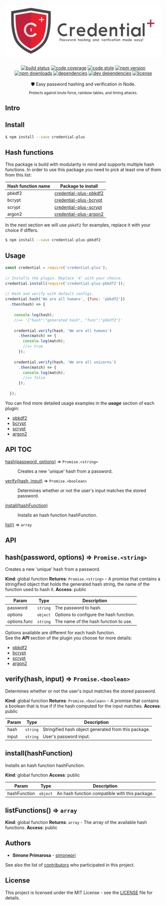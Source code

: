 <h1 align="center">
  <img src="./media/credential-plus.png" alt="credential-plus" />
</h1>
<div align="center">
  <a href="https://travis-ci.org/simonepri/credential-plus"> <img src="https://travis-ci.org/simonepri/credential-plus.svg?branch=master" alt="build status"></a>
  <a href="https://codecov.io/gh/simonepri/credential-plus"><img src="https://img.shields.io/codecov/c/github/simonepri/credential-plus/master.svg" alt="code coverage" /></a>
  <a href="https://github.com/sindresorhus/xo"><img src="https://img.shields.io/badge/code_style-XO-5ed9c7.svg" alt="code style" /></a>
  <a href="https://www.npmjs.com/package/credential-plus"><img src="https://img.shields.io/npm/v/credential-plus.svg" alt="npm version" /></a>
  <a href="https://www.npmjs.com/package/credential-plus"><img src="https://img.shields.io/npm/dm/credential-plus.svg" alt="npm downloads" /></a>
  <a href="https://david-dm.org/simonepri/credential-plus"><img src="https://david-dm.org/simonepri/credential-plus.svg" alt="dependencies" /></a>
  <a href="https://david-dm.org/simonepri/credential-plus#info=devDependencies"><img src="https://david-dm.org/simonepri/credential-plus/dev-status.svg" alt="dev dependencies" /></a>
  <a href="LICENSE"><img src="https://img.shields.io/github/license/simonepri/credential-plus-bcrypt.svg" alt="license" /></a>
</div>
<br />
<div align="center">
  🛡 Easy password hashing and verification in Node.
</div>
<div align="center">
  <sub>
    Protects against brute force, rainbow tables, and timing attacks.
  </sub>
</div>

## Intro


## Install

```bash
$ npm install --save credential-plus
```

## Hash functions
This package is build with modularity in mind and supports multiple hash functions.
In order to use this package you need to pick at least one of them from this list:

Hash function name | Package to install
-------------------|-------------------
pbkdf2 | [credential-plus-pbkdf2](https://github.com/simonepri/credential-plus-pbkdf2)
bcrypt | [credential-plus-bcrypt](https://github.com/simonepri/credential-plus-bcrypt)
scrypt |  [credential-plus-scrypt](https://github.com/simonepri/credential-plus-scrypt)
argon2 |  [credential-plus-argon2](https://github.com/simonepri/credential-plus-argon2)

In the next section we will use `pbkdf2` for examples, replace it with your choice if differs.

```bash
$ npm install --save credential-plus-pbkdf2
```

## Usage
```js
const credential = require('credential-plus');

// Installs the plugin. Replace 'X' with your choice.
credential.install(require('credential-plus-pbkdf2'));

// Hash and verify with default configs.
credential.hash('We are all humans', {func: 'pbkdf2'})
  .then(hash) => {

    console.log(hash);
    //=> '{"hash":"generated hash", "func":"pbkdf2"}'

    credential.verify(hash, 'We are all humans')
      .then(match) => {
        console.log(match);
        //=> true
      });

    credential.verify(hash, 'We are all unicorns')
      .then(match) => {
        console.log(match);
        //=> false
      });

  });
```

You can find more detailed usage examples in the ***usage*** section of each plugin:

* [pbkdf2](https://github.com/simonepri/credential-plus-pbkdf2#usage)
* [bcrypt](https://github.com/simonepri/credential-plus-bcrypt#usage)
* [scrypt](https://github.com/simonepri/credential-plus-scrypt#usage)
* [argon2](https://github.com/simonepri/credential-plus-argon2#usage)

## API TOC

<dl>
<dt><a href="#hash">hash(password, options)</a> ⇒ <code>Promise.&lt;string&gt;</code></dt>
<dd><p>Creates a new &#39;unique&#39; hash from a password.</p>
</dd>
<dt><a href="#verify">verify(hash, input)</a> ⇒ <code>Promise.&lt;boolean&gt;</code></dt>
<dd><p>Determines whether or not the user&#39;s input matches the stored password.</p>
</dd>
<dt><a href="#install">install(hashFunction)</a></dt>
<dd><p>Installs an hash function hashFunction.</p>
</dd>
<dt><a href="#list">list()</a> ⇒ <code>array</code></dt>
<dd></dd>
</dl>

## API

<a name="hash"></a>

## hash(password, options) ⇒ <code>Promise.&lt;string&gt;</code>
Creates a new 'unique' hash from a password.

**Kind**: global function
**Returns**: <code>Promise.&lt;string&gt;</code> - A promise that contains a stringified object
 that holds the generated hash string, the name of the function used to hash
 it.
**Access**: public

| Param | Type | Description |
| --- | --- | --- |
| password | <code>string</code> | The password to hash. |
| options | <code>object</code> | Options to configure the hash function. |
| options.func | <code>string</code> | The name of the hash function to use. |

Options available are different for each hash function.<br>
See the ***API*** section of the plugin you choose for more details:

* [pbkdf2](https://github.com/simonepri/credential-plus-pbkdf2#options)
* [bcrypt](https://github.com/simonepri/credential-plus-bcrypt#options)
* [scrypt](https://github.com/simonepri/credential-plus-scrypt#options)
* [argon2](https://github.com/simonepri/credential-plus-argon2#options)

<a name="verify"></a>

## verify(hash, input) ⇒ <code>Promise.&lt;boolean&gt;</code>
Determines whether or not the user's input matches the stored password.

**Kind**: global function
**Returns**: <code>Promise.&lt;boolean&gt;</code> - A promise that contains a boolean that is true if
  if the hash computed for the input matches.
**Access**: public

| Param | Type | Description |
| --- | --- | --- |
| hash | <code>string</code> | Stringified hash object generated from this package. |
| input | <code>string</code> | User's password input. |

<a name="install"></a>

## install(hashFunction)
Installs an hash function hashFunction.

**Kind**: global function
**Access**: public

| Param | Type | Description |
| --- | --- | --- |
| hashFunction | <code>object</code> | An hash function compatible with this package. |

<a name="listFunctions"></a>

## listFunctions() ⇒ <code>array</code>
**Kind**: global function
**Returns**: <code>array</code> - The array of the available hash functions.
**Access**: public

## Authors
* **Simone Primarosa** - [simonepri](https://github.com/simonepri)

See also the list of [contributors](https://github.com/simonepri/credential-plus/contributors) who participated in this project.

## License
This project is licensed under the MIT License - see the [LICENSE](LICENSE) file for details.
